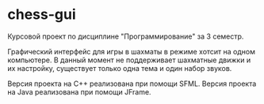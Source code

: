 # chess-gui

Курсовой проект по дисциплине "Программирование" за 3 семестр.

Графический интерфейс для игры в шахматы в режиме хотсит на одном компьютере. 
В данный момент не поддерживает шахматные движки и их настройку, 
существует только одна тема и один набор звуков.

Версия проекта на C++ реализована при помощи SFML. 
Версия проекта на Java реализована при помощи JFrame.